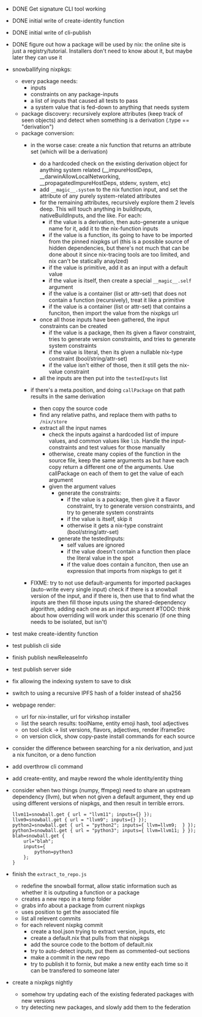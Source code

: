 - DONE Get signature CLI tool working
- DONE initial write of create-identity function
- DONE initial write of cli-publish
- DONE figure out how a package will be used by nix: the online site is just a registry/tutorial. Installers don't need to know about it, but maybe later they can use it


- snowballifying nixpkgs:
    - every package needs:
        - inputs
        - constraints on any package-inputs
        - a list of inputs that caused all tests to pass
        - a system value that is fed-down to anything that needs system
    - package discovery: recursively explore attributes (keep track of seen objects) and detect when something is a derivation (.type == "derivation")
    - package conversion:
        - in the worse case: create a nix function that returns an attribute set (which will be a derivation)
            - do a hardcoded check on the existing derivation object for anything system related (__impureHostDeps, __darwinAllowLocalNetworking, __propagatedImpureHostDeps, stdenv, system, etc)
            - add `__magic__.system` to the nix function input, and set the attribute of any purely system-related attributes
            - for the remaining attributes, recursively explore them 2 levels deep.
              This will touch anything in buildInputs, nativeBuildInputs, and the like.
              For each:
                - if the value is a derivation, then auto-generate a unique name for it, add it to the nix-function inputs
                - if the value is a function, its going to have to be imported from the pinned nixpkgs url (this is a possible source of hidden dependencies, but there's not much that can be done about it since nix-tracing tools are too limited, and nix can't be statically anaylzed)
                - if the value is primitive, add it as an input with a default value
                - if the value is itself, then create a special `__magic__.self` argument
                - if the value is a container (list or attr-set) that does not contain a function (recursively), treat it like a primitive
                - if the value is a container (list or attr-set) that contains a funciton, then import the value from the nixpkgs url
            - once all those inputs have been gathered, the input constraints can be created
                - if the value is a package, then its given a flavor constraint, tries to generate version constraints, and tries to generate system constraints
                - if the value is literal, then its given a nullable nix-type constraint (bool/string/attr-set) 
                - if the value isn't either of those, then it still gets the nix-value constraint
            - all the inputs are then put into the `testedInputs` list
        - if there's a meta.position, and doing `callPackage` on that path results in the same derivation
            - then copy the source code
            - find any relative paths, and replace them with paths to `/nix/store`
            - extract all the input names
                - check the inputs against a hardcoded list of impure values, and common values like `lib`. Handle the input-constraints and test values for those manually
                - otherwise, create many copies of the function in the source file, keep the same arguments as but have each copy return a different one of the arguments. Use callPackage on each of them to get the value of each argument
                - given the argument values
                    - generate the constraints:
                        - if the value is a package, then give it a flavor constraint, try to generate version constraints, and try to generate system constraints
                        - if the value is itself, skip it
                        - otherwise it gets a nix-type constraint (bool/string/attr-set)
                    - generate the testedInputs:
                        - self values are ignored
                        - if the value doesn't contain a function then place the literal value in the spot
                        - if the value does contain a funciton, then use an expression that imports from nixpkgs to get it
        
        - FIXME: try to not use default-arguments for imported packages (auto-write every single input)
                 check if there is a snowball version of the input, and if there is, then use that to find what the inputs are 
                 then fill those inputs using the shared-dependency algorithm, adding each one as an input argument
                 #TODO: think about how overriding will work under this scenario (if one thing needs to be isolated, but isn't)
        
            
- test make create-identity function
- test publish cli side
- finish publish newReleaseInfo
- test publish server side
- fix allowing the indexing system to save to disk
- switch to using a recursive IPFS hash of a folder instead of sha256

- webpage render:
    - url for nix-installer, url for virkshop installer
    - list the search results: toolName, entity emoji hash, tool adjectives
    - on tool click -> list versions, flavors, adjectives, render iframeSrc
    - on version click, show copy-paste install commands for each source

- consider the difference between searching for a nix derivation, and just a nix funciton, or a deno function    

- add overthrow cli command
- add create-entity, and maybe reword the whole identity/entity thing

- consider when two things (numpy, ffmpeg) need to share an upstream dependency (llvm), but when not given a default argument, they end up using different versions of nixpkgs, and then result in terrible errors.
    ```
    llvm11=snowball.get { url = "llvm11"; inputs={} });
    llvm9=snowball.get { url = "llvm9"; inputs={} });
    python2=snowball.get { url = "python2"; inputs={ llvm=llvm9;  } });
    python3=snowball.get { url = "python3"; inputs={ llvm=llvm11; } });
    blah=snowball.get {
        url="blah";
        inputs={
            python=python3
        }; 
    }
    ```
- finish the `extract_to_repo.js`
    - redefine the snowball format, allow static information such as whether it is outputing a function or a package
    - creates a new repo in a temp folder
    - grabs info about a package from current nixpkgs
    - uses position to get the associated file
    - list all relevent commits
    - for each relevent nixpkg commit
        - create a tool.json trying to extract version, inputs, etc
        - create a default.nix that pulls from that nixpkgs
        - add the source code to the bottom of default.nix
        - try to auto-detect inputs, put them as commented-out sections
        - make a commit in the new repo
        - try to publish it to fornix, but make a new entity each time so it can be transfered to someone later

- create a nixpkgs nightly
    - somehow try updating each of the existing federated packages with new versions
    - try detecting new packages, and slowly add them to the federation